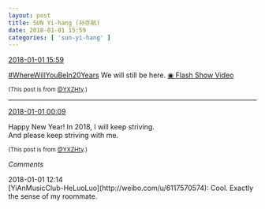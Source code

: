 ```yaml
---
layout: post
title: SUN Yi-hang (孙亦航)
date: 2018-01-01 15:59
categories: [ 'sun-yi-hang' ]
---
```


<div class="weibo-info">
  <a href="https://weibo.com/2565158051/FCm0098d6">2018-01-01 15:59</a>
</div>

[#WhereWillYouBeIn20Years](https://weibo.com/p/100808c6535c8303ab8b7e6997ac2446637dc8) We will still be here. [◉ Flash Show Video](https://www.miaopai.com/show/sQjtQUj-oifTi7TSuyfk1tGslIYrSsO89Gth~g__.htm)

<!-- more -->

<small>(This post is from [@YXZHty](http://weibo.com/2565158051).)</small>

---

<div class="weibo-info">
  <a href="https://weibo.com/2565158051/FCfMxDzuW">2018-01-01 00:09</a>
</div>

Happy New Year! In 2018, I will keep striving.  
And please keep striving with me.

<small>(This post is from [@YXZHty](http://weibo.com/2565158051).)</small>

*Comments*

<div class="weibo-info">2018-01-01 12:14</div>
[YiAnMusicClub-HeLuoLuo](http://weibo.com/u/6117570574): Cool. Exactly the sense of my roommate.
